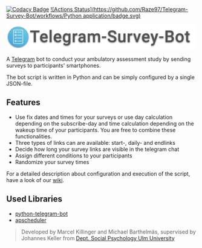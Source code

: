 [![Codacy Badge](https://api.codacy.com/project/badge/Grade/09efc3b1fd7242b08e136e9d55c169bc)](https://app.codacy.com/manual/Raze97/Telegram-Survey-Bot?utm_source=github.com&utm_medium=referral&utm_content=Raze97/Telegram-Survey-Bot&utm_campaign=Badge_Grade_Dashboard)
[![Actions Status](https://github.com/Raze97/Telegram-Survey-Bot/workflows/Python application/badge.svg)](https://github.com/Raze97/Telegram-Survey-Bot/actions)

![Logo](https://github.com/Raze97/Telegram-Survey-Bot-Logos/blob/master/logo/logo_text.png?raw=true)

A [Telegram](https://telegram.org/) bot to conduct your ambulatory assessment study by sending surveys to participants' smartphones.

The bot script is written in Python and can be simply configured by a single JSON-file.

## Features

-   Use fix dates and times for your surveys or use day calculation depending on the subscribe-day and time calculation depending on the wakeup time of your participants. You are free to combine these functionalities.
-   Three types of links can are available: start-, daily- and endlinks
-   Decide how long your survey links are visible in the telegram chat
-   Assign different conditions to your participants
-   Randomize your survey times

For a detailed description about configuration and execution of the script, have a look of our [wiki](https://github.com/Raze97/Telegram-Survey-Bot/wiki).

## Used Libraries

-   [python-telegram-bot](https://github.com/python-telegram-bot/python-telegram-bot)  
-   [apscheduler](https://github.com/agronholm/apscheduler)  

> Developed by Marcel Killinger and Michael Barthelmäs,  supervised by Johannes Keller from [Dept. Social Psychology Ulm University](https://www.uni-ulm.de/en/in/psy-soz/)
